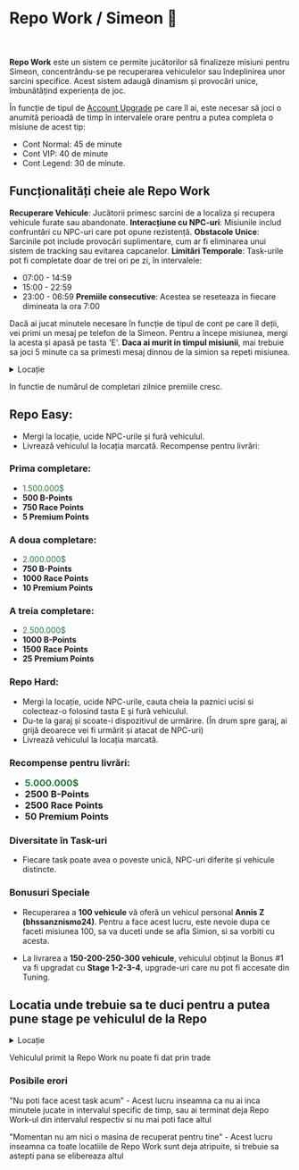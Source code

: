 # Repo Work / Simeon 🚙
<br><br>
<strong>Repo Work</strong> este un sistem ce permite jucătorilor să finalizeze misiuni pentru Simeon, concentrându-se pe recuperarea vehiculelor sau îndeplinirea unor sarcini specifice. Acest sistem adaugă dinamism și provocări unice, îmbunătățind experiența de joc.

În funcție de tipul de <a href="#" class="custom-link" onclick="loadContent('content/General/aupgrades.md')">Account Upgrade</a> pe care îl ai, este necesar să joci o anumită perioadă de timp în intervalele orare pentru a putea completa o misiune de acest tip:

- Cont Normal: 45 de minute
- Cont VIP: 40 de minute
- Cont Legend: 30 de minute. 

## Funcționalități cheie ale Repo Work
**Recuperare Vehicule**: Jucătorii primesc sarcini de a localiza și recupera vehicule furate sau abandonate.
**Interacțiune cu NPC-uri**: Misiunile includ confruntări cu NPC-uri care pot opune rezistență.
**Obstacole Unice**: Sarcinile pot include provocări suplimentare, cum ar fi eliminarea unui sistem de tracking sau evitarea capcanelor.
**Limitări Temporale**: Task-urile pot fi completate doar de trei ori pe zi, în intervalele:
- 07:00 - 14:59
- 15:00 - 22:59
- 23:00 - 06:59
**Premiile consecutive**: Acestea se reseteaza in fiecare dimineata la ora 7:00

Dacă ai jucat minutele necesare în funcție de tipul de cont pe care îl deții, vei primi un mesaj pe telefon de la Simeon.
Pentru a începe misiunea, mergi la acesta și apasă pe tasta 'E'.
**Daca ai murit in timpul misiunii**, mai trebuie sa joci 5 minute ca sa primesti mesaj dinnou de la simion sa repeti misiunea.

<details class="details custom-block">
<summary>Locație</summary>
<img src="https://i.imgur.com/cplaLLP.png" alt="">
<img src="https://i.imgur.com/AKlxW3Z.png" alt="">
</details>

In functie de numărul de completari zilnice premiile cresc.

## Repo Easy:
- Mergi la locație, ucide NPC-urile și fură vehiculul.
- Livrează vehiculul la locația marcată.
Recompense pentru livrări:

<h3>Prima completare:</h3>
<ul>
    <li><span style="color:#1B7C38;">1.500.000$</span></li>
    <li><strong>500 B-Points</strong></li>
    <li><strong>750 Race Points</strong></li>
    <li><strong>5 Premium Points</strong></li>
</ul>

<h3>A doua completare:</h3>
<ul>
    <li><span style="color:#1B7C38;">2.000.000$</span></li>
    <li><strong>750 B-Points</strong></li>
    <li><strong>1000 Race Points</strong></li>
    <li><strong>10 Premium Points</strong></li>
</ul>

<h3>A treia completare:</h3>
<ul>
    <li><span style="color:#1B7C38;">2.500.000$</span></li>
    <li><strong>1000 B-Points</strong></li>
    <li><strong>1500 Race Points</strong></li>
    <li><strong>25 Premium Points</strong></li>
</ul>

### Repo Hard:
- Mergi la locație, ucide NPC-urile, cauta cheia la paznici ucisi si colecteaz-o folosind tasta E și fură vehiculul.
- Du-te la garaj și scoate-i dispozitivul de urmărire. (În drum spre garaj, ai grijă deoarece vei fi urmărit și atacat de NPC-uri)
- Livrează vehiculul la locația marcată.

<h3>Recompense pentru livrări:</p>
<ul>
    <li><span style="color:#1B7C38;">5.000.000$</span></li>
    <li><strong>2500 B-Points</strong></li>
    <li><strong>2500 Race Points</strong></li>
    <li><strong>50 Premium Points</strong></li>
</ul>

### Diversitate în Task-uri

- Fiecare task poate avea o poveste unică, NPC-uri diferite și vehicule distincte.

### Bonusuri Speciale

- Recuperarea a **100 vehicule** vă oferă un vehicul personal **Annis Z (bhssanznismo24)**.
Pentru a face acest lucru, este nevoie dupa ce faceti misiunea 100, sa va duceti unde se afla Simion, si sa vorbiti cu acesta.

- La livrarea a **150-200-250-300 vehicule**, vehiculul obținut la Bonus #1 va fi upgradat cu **Stage 1-2-3-4**, upgrade-uri care nu pot fi accesate din Tuning.
## Locatia unde trebuie sa te duci pentru a putea pune stage pe vehiculul de la Repo

<details class="details custom-block">
    <summary>Locație</summary>
    <p><img src="https://i.imgur.com/A7pfHaf.png"></p>
    <p><img src="https://i.imgur.com/ODBwmdb.png"></p>
</details>

<div class ="danger-container">
<p>Vehiculul primit la Repo Work nu poate fi dat prin trade</p>
</div>

### Posibile erori
<div class ="danger-container">
<p>"Nu poti face acest task acum" - Acest lucru inseamna ca nu ai inca minutele jucate in intervalul specific de timp, sau ai terminat deja Repo Work-ul din intervalul respectiv si nu mai poti face altul</p>
<p>"Momentan nu am nici o masina de recuperat pentru tine" - Acest lucru inseamna ca toate locatiile de Repo Work sunt deja atripuite, si trebuie sa astepti pana se elibereaza altul</p>
</div>
